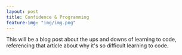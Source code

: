 ```yaml
---
layout: post
title: Confidence & Programming
feature-img: "img/img.png"
---
```

This will be a blog post about the ups and downs of learning to code, referencing that article about why it's so difficult learning to code.
